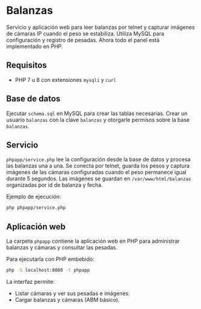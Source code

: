 # Balanzas

Servicio y aplicación web para leer balanzas por telnet y capturar imágenes de cámaras IP cuando el peso se estabiliza. Utiliza MySQL para configuración y registro de pesadas. Ahora todo el panel está implementado en PHP.

## Requisitos

- PHP 7 u 8 con extensiones `mysqli` y `curl`

## Base de datos

Ejecutar `schema.sql` en MySQL para crear las tablas necesarias. Crear un usuario `balanzas` con la clave `balanzas` y otorgarle permisos sobre la base `balanzas`.

## Servicio

`phpapp/service.php` lee la configuración desde la base de datos y procesa las balanzas una a una. Se conecta por telnet, guarda los pesos y captura imágenes de las cámaras configuradas cuando el peso permanece igual durante 5 segundos. Las imágenes se guardan en `/var/www/html/balanzas` organizadas por id de balanza y fecha.

Ejemplo de ejecución:

```bash
php phpapp/service.php
```

## Aplicación web

La carpeta `phpapp` contiene la aplicación web en PHP para administrar balanzas y cámaras y consultar las pesadas.

Para ejecutarla con PHP embebido:

```bash
php -S localhost:8080 -t phpapp
```

La interfaz permite:
- Listar cámaras y ver sus pesadas e imágenes.
- Cargar balanzas y cámaras (ABM básico).

